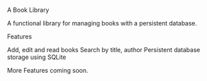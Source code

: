 A Book Library

A functional library for managing books with a persistent database.

Features

Add, edit and read books
Search by title, author
Persistent database storage using SQLite

More Features coming soon.
